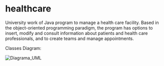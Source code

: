 # healthcare

 University work of Java program to manage a health care facility. Based in the object-oriented programming paradigm, the program has options to insert, modify and consult information about patients and health care professionals, and to create teams and manage appointments.

Classes Diagram:

![Diagrama_UML](https://user-images.githubusercontent.com/46601373/125212358-c2769f80-e2a4-11eb-8991-9d85e158c39b.jpg)
